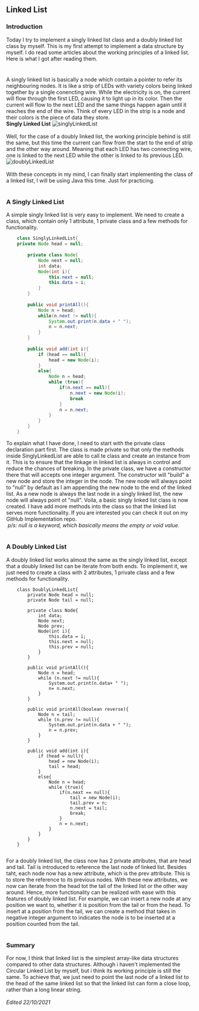 ## Linked List
### Introduction
Today I try to implement a singly linked list class and a doubly linked list class by myself. This is my first attempt to implement a data structure by myself. 
I do read some articles about the working principles of a linked list. Here is what I got after reading them.
#
A singly linked list is basically a node which contain a pointer to refer its neighbouring nodes. It is like a strip of LEDs with variety colors being linked together by a single conencting wire. While the electricity is on, the current will flow through the first LED, causing it to light up in its color. Then the current will flow to the next LED and the same things happen again until it reaches the end of the wire. Think of every LED in the strip is a node and their colors is the piece of data they store. <br>
__Singly Linked List__
![singlyLinkedList](https://cdn.programiz.com/sites/tutorial2program/files/linked-list-concept_0.png)
<br><br>
Well, for the case of a doubly linked list, the working principle behind is still the same, but this time the current can flow from the start to the end of strip and the other way around. Meaning that each LED has two connecting wire, one is linked to the next LED while the other is linked to its previous LED.<br>
![doublyLinkedList](https://cdn.programiz.com/sites/tutorial2program/files/doubly-linked-list-concept.png)
<br><br>
With these concepts in my mind, I can finally start implementing the class of a linked list, I will be using Java this time. Just for practicing.
#
### A Singly Linked List
A simple singly linked list is very easy to implement. We need to create a class, which contain only 1 attribute, 1 private class and a few methods for functionality.
```java
    class SinglyLinkedList{
    private Node head = null;
        
        private class Node{
            Node next = null;
            int data;
            Node(int i){
                this.next = null;
                this.data = i;
            }
        }
        
        public void printAll(){
            Node n = head;
            while(n.next != null){
                System.out.print(n.data + " ");
                n = n.next;
            }
        }
        
        public void add(int i){
            if (head == null){
                head = new Node(i);
            }
            else{
                Node n = head;
                while (true){
                    if(n.next == null){
                        n.next = new Node(i);
                        break
                    }
                    n = n.next;
                }         
            }            
        }
    }
```
To explain what I have done, I need to start with the private class declaration part first. The class is made private so that only the methods inside SinglyLinkedList are able to call te class and create an instance from it. This is to ensure that the linkage in linked list is always in control and reduce the chances of breaking. In the private class, we have a constructor there that will accepts one integer argument. The constructor will "build" a new node and store the integer in the node. The new node will always point to "null" by default as I am appending the new node to the end of the linked list. As a new node is always the last node in a singly linked list, the new node will always point ot "null". Voila, a basic singly linked list class is now created. I have add more methods into the class so that the linked list serves more functionality. If you are interested you can check it out on my GitHub Implementation repo. <br>
&nbsp;*p/s: null is a keyword, which basically means the empty or void value.*
#
### A Doubly Linked List
A doubly linked list works almost the same as the singly linked list, except that a doubly linked list can be iterate from both ends. To implement it, we just need to create a class with 2 attributes, 1 private class and a few methods for functionality.
```
    class DoublyLinkedList{
        private Node head = null;
        private Node tail = null;
        
        private class Node{
            int data;
            Node next;
            Node prev;
            Node(int i){
                this.data = i;
                this.next = null;
                this.prev = null;
            }
        }
        
        public void printAll(){
            Node n = head;
            while (n.next != null){
                System.out.print(n.data+ " ");
                n= n.next;
            }
        }
        
        public void printAll(boolean reverse){
            Node n = tail;
            while (n.prev != null){
                System.out.print(n.data + " ");
                n = n.prev;
            }
        }
        
        public void add(int i){
            if (head = null){
                head = new Node(i);
                tail = head;
            }
            else{
                Node n = head;
                while (true){
                    if(n.next == null){
                        tail = new Node(i);
                        tail.prev = n;
                        n.next = tail;
                        break;
                    }
                    n = n.next;
                }
            }
        }
    }
    
```
For a doubly linked list, the class now has 2 private attributes, that are head and tail. Tail is introduced to reference the last node of linked list. Besides taht, each node now has a new attribute, which is the prev attribute. This is to store the reference to its previous nodes. With these new attributes, we now can iterate from the head tot the tail of the linked list or the other way around. Hence, more functionality can be realized with ease with this features of doubly linked list. For example, we can insert a new node at any position we want to, whether it is position from the tail or from the head. To insert at a position from the tail, we can create a method that takes in negative integer argument to indicates the node is to be inserted at a position counted from the tail. 
<br>
#
### Summary
For now, I think that linked list is the simplest array-like data structures compared to other data structures. Although i haven't implemented the Circular Linked List by myself, but i think its working principle is still the same. To achieve that, we just need to point the last node of a linked list to the head of the same linked list so that the linked list can form a close loop, rather than a long linear string.
<br><br>
*Edited 22/10/2021*




